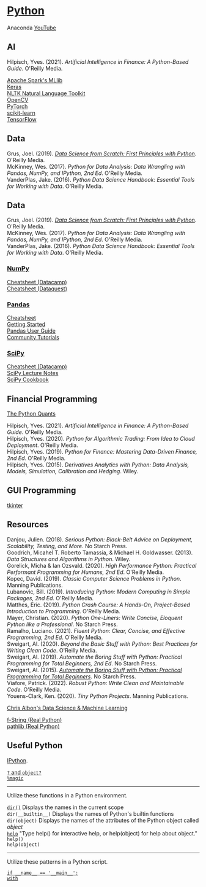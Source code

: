 # [Python](https://www.python.org)

Anaconda [YouTube](https://www.youtube.com/c/ContinuumIo/)



## AI

Hilpisch, Yves. (2021). _Artificial Intelligence in Finance: A Python-Based Guide_. O'Reilly Media.<br>

[Apache Spark's MLlib](https://spark.apache.org/docs/3.0.0/ml-guide.html)<br>
[Keras](https://keras.io)<br>
[NLTK Natural Language Toolkit](http://www.nltk.org)<br>
[OpenCV](https://opencv.org)<br>
[PyTorch](https://pytorch.org)<br>
[scikit-learn](https://scikit-learn.org/stable/index.html)<br>
[TensorFlow](https://www.tensorflow.org)<br>



## Data

Grus, Joel. (2019). [_Data Science from Scratch: First Principles with Python_](https://github.com/joelgrus/data-science-from-scratch). O'Reilly Media.<br>
McKinney, Wes. (2017). _Python for Data Analysis: Data Wrangling with Pandas, NumPy, and IPython, 2nd Ed_. O'Reilly Media.<br>
VanderPlas, Jake. (2016). _Python Data Science Handbook: Essential Tools for Working with Data_. O'Reilly Media.<br>

## Data

Grus, Joel. (2019). [_Data Science from Scratch: First Principles with Python_](https://github.com/joelgrus/data-science-from-scratch). O'Reilly Media.<br>
McKinney, Wes. (2017). _Python for Data Analysis: Data Wrangling with Pandas, NumPy, and IPython, 2nd Ed_. O'Reilly Media.<br>
VanderPlas, Jake. (2016). _Python Data Science Handbook: Essential Tools for Working with Data_. O'Reilly Media.<br>

### [NumPy](https://numpy.org/learn/)<br>

[Cheatsheet (Datacamp)](https://www.datacamp.com/community/blog/python-numpy-cheat-sheet)<br>
[Cheatsheet (Dataquest)](https://www.dataquest.io/blog/numpy-cheat-sheet/)<br>

### [Pandas](https://pandas.pydata.org/docs/user_guide/index.html)

[Cheatsheet](https://pandas.pydata.org/Pandas_Cheat_Sheet.pdf)<br>
[Getting Started](https://pandas.pydata.org/docs/getting_started/index.html)<br>
[Pandas User Guide](https://pandas.pydata.org/docs/user_guide/index.html)<br>
[Community Tutorials](https://pandas.pydata.org/docs/getting_started/tutorials.html#communitytutorials)<br>

### [SciPy](https://www.scipy.org)

[Cheatsheet (Datacamp)](https://www.datacamp.com/community/blog/python-scipy-cheat-sheet)<br>
[SciPy Lecture Notes](https://scipy-lectures.org)<br>
[SciPy Cookbook](https://scipy-cookbook.readthedocs.io/index.html)<br>



## Financial Programming

[The Python Quants](https://home.tpq.io/hilpisch/)<br>

Hilpisch, Yves. (2021). _Artificial Intelligence in Finance: A Python-Based Guide_. O'Reilly Media.<br>
Hilpisch, Yves. (2020). _Python for Algorithmic Trading: From Idea to Cloud Deployment_. O'Reilly Media.<br>
Hilpisch, Yves. (2019). _Python for Finance: Mastering Data-Driven Finance, 2nd Ed_. O'Reilly Media.<br>
Hilpisch, Yves. (2015). _Derivatives Analytics with Python: Data Analysis, Models, Simulation, Calibration and Hedging_. Wiley.<br>



## GUI Programming

[tkinter](https://docs.python.org/3/library/tkinter.html)<br>



## Resources

Danjou, Julien. (2018). _Serious Python: Black-Belt Advice on Deployment, Scalability, Testing, and More_. No Starch Press.<br>
Goodrich, Micahel T. Roberto Tamassia, & Michael H. Goldwasser. (2013). _Data Structures and Algorithms in Python_. Wiley.<br>
Gorelick, Micha & Ian Ozsvald. (2020). _High Performance Python: Practical Performant Programming for Humans, 2nd Ed_. O'Reilly Media.<br>
Kopec, David. (2019). _Classic Computer Science Problems in Python_. Manning Publications.<br>
Lubanovic, Bill. (2019). _Introducing Python: Modern Computing in Simple Packages, 2nd Ed_. O'Reilly Media.<br>
Matthes, Eric. (2019). _Python Crash Course: A Hands-On, Project-Based Introduction to Programming_. O'Reilly Media.<br>
Mayer, Christian. (2020). _Python One-Liners: Write Concise, Eloquent Python like a Professional_. No Starch Press.<br>
Ramalho, Luciano. (2021). _Fluent Python: Clear, Concise, and Effective Programming, 2nd Ed_. O'Reilly Media.<br>
Sweigart, Al. (2020). _Beyond the Basic Stuff with Python: Best Practices for Writing Clean Code_. O'Reilly Media.<br>
Sweigart, Al. (2019). _Automate the Boring Stuff with Python: Practical Programming for Total Beginners, 2nd Ed_. No Starch Press.<br>
Sweigart, Al. (2015). [_Automate the Boring Stuff with Python: Practical Programming for Total Beginners_](https://automatetheboringstuff.com). No Starch Press.<br>
Viafore, Patrick. (2022). _Robust Python: Write Clean and Maintainable Code_. O'Reilly Media.<br>
Youens-Clark, Ken. (2020). _Tiny Python Projects_. Manning Publications.<br>

[Chris Albon's Data Science & Machine Learning](https://chrisalbon.com)<br>

[f-String (Real Python)](https://realpython.com/python-f-strings/)<br>
[pathlib (Real Python)](https://realpython.com/python-pathlib/)<br>



## Useful Python

[IPython](https://ipython.readthedocs.io/en/stable/interactive/tutorial.html#).<br>

[`?` and `object?`](https://ipython.readthedocs.io/en/stable/interactive/tutorial.html#the-four-most-helpful-commands)<br>
[`%magic`](https://ipython.readthedocs.io/en/stable/interactive/tutorial.html#magic-functions)<br>

---

Utilize these functions in a Python environment.<br>

[`dir()`](https://docs.python.org/3/library/functions.html#dir) Displays the names in the current scope<br>
`dir(__builtin__)` Displays the names of Python's builtin functions <br>
`dir(object)` Displays the names of the attributes of the Python object called _object_<br>
[`help`](https://docs.python.org/3/library/functions.html#help) "Type help() for interactive help, or help(object) for help about object."<br>
`help()`<br>
`help(object)`<br>

---

Utilize these patterns in a Python script.<br>

[`if __name__ == '__main__':`](https://stackoverflow.com/questions/419163/what-does-if-name-main-do)<br>
[`with`](https://stackoverflow.com/questions/3012488/what-is-the-python-with-statement-designed-for)<br>
